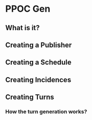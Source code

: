 # PPOC Gen

## What is it?

## Creating a Publisher

## Creating a Schedule

## Creating Incidences

## Creating Turns

### How the turn generation works?
